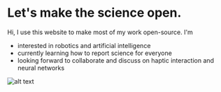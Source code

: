 # Let's make the science open.

Hi, I use this website to make most of my work open-source. I'm
- interested in robotics and artificial intelligence
- currently learning how to report science for everyone
- looking forward to collaborate and discuss on haptic interaction and neural networks


<!-- 
![alt text](https://github-readme-stats.vercel.app/api/top-langs/?username=batuhantoker)
![alt text](https://github-readme-stats.vercel.app/api/top-langs/?username=batuhantoker)
![alt text](https://github-readme-streak-stats.herokuapp.com/?user=batuhantoker)
![alt text](https://github-profile-trophy.vercel.app/?username=batuhantoker) 
![alt text](https://github-readme-stats.vercel.app/api?username=batuhantoker)
![alt text](https://github-profile-summary-cards.vercel.app/api/cards/profile-details?username=batuhantoker&theme=vue)
![alt text](https://visitor-badge.glitch.me/badge?page_id=batuhantoker)
--->
![alt text](https://github-profile-trophy.vercel.app/?username=batuhantoker) 

<!---
tokerbatuhan/tokerbatuhan is a ✨ special ✨ repository because its `README.md` (this file) appears on your GitHub profile.
You can click the Preview link to take a look at your changes.
```sh
cd human/imagination
run future
```
--->
